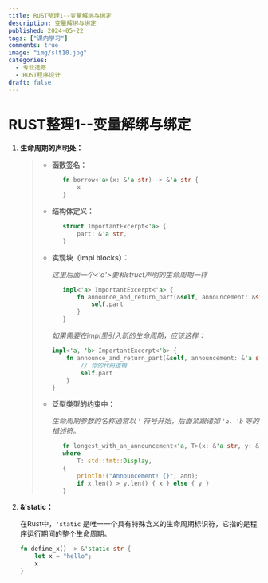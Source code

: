 ```yaml
---
title: RUST整理1--变量解绑与绑定
description: 变量解绑与绑定
published: 2024-05-22
tags: ["课内学习"]
comments: true
image: "img/slt10.jpg"
categories:
  - 专业选修
  - RUST程序设计
draft: false
---
```




# RUST整理1--变量解绑与绑定



1. **生命周期的声明处：**

   > - **函数签名：**
   >
   >   ```rust
   >      fn borrow<'a>(x: &'a str) -> &'a str {
   >          x
   >      }
   >   ```
   >
   > - **结构体定义：**
   >
   >   ```rust
   >      struct ImportantExcerpt<'a> {
   >          part: &'a str,
   >      }
   >   ```
   >
   > - **实现块（impl blocks）：**
   >
   >   *这里后面一个<'a'>要和struct声明的生命周期一样*
   >
   >   ```rust
   >      impl<'a> ImportantExcerpt<'a> {
   >          fn announce_and_return_part(&self, announcement: &str) -> &'a str {
   >              self.part
   >          }
   >      }
   >   ```
   >
   >   *如果需要在impl里引入新的生命周期，应该这样：*
   >
   >   ```rust
   >   impl<'a, 'b> ImportantExcerpt<'b> {
   >       fn announce_and_return_part(&self, announcement: &'a str) -> &'b str {
   >           // 你的代码逻辑
   >           self.part
   >       }
   >   }
   >   ```
   >
   > - **泛型类型的约束中：**
   >
   >   *生命周期参数的名称通常以 `'` 符号开始，后面紧跟诸如 `'a`、`'b` 等的描述符。*
   >
   >   ```rust
   >      fn longest_with_an_announcement<'a, T>(x: &'a str, y: &'a str, ann: T) -> &'a str
   >      where
   >          T: std::fmt::Display,
   >      {
   >          println!("Announcement! {}", ann);
   >          if x.len() > y.len() { x } else { y }
   >      }
   >   ```
   >
   > 



2. **&'static：**

   在Rust中，`'static` 是唯一一个具有特殊含义的生命周期标识符，它指的是程序运行期间的整个生命周期。

   ```rust
   fn define_x() -> &'static str {
       let x = "hello";
       x
   }
   ```

   
